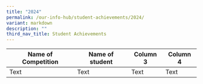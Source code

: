 ```yaml
---
title: "2024"
permalink: /our-info-hub/student-achievements/2024/
variant: markdown
description: ""
third_nav_title: Student Achievements
---
```

| Name of Competition | Name of student | Column 3 | Column 4 |
| -------- | -------- | -------- | -------- |
| Text     | Text     | Text     | Text   |